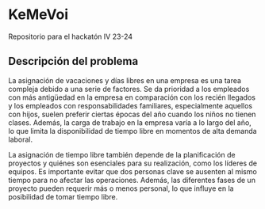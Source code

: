 # KeMeVoi

Repositorio para el hackatón IV 23-24

## Descripción del problema

La asignación de vacaciones y días libres en una empresa es una tarea
compleja debido a una serie de factores. Se da prioridad a los
empleados con más antigüedad en la empresa en comparación con los
recién llegados y los empleados con responsabilidades familiares,
especialmente aquellos con hijos, suelen preferir ciertas épocas del
año cuando los niños no tienen clases. Además, la carga de trabajo en
la empresa varía a lo largo del año, lo que limita la disponibilidad
de tiempo libre en momentos de alta demanda laboral.

La asignación de tiempo libre también depende de la planificación de
proyectos y quiénes son esenciales para su realización, como los
líderes de equipos. Es importante evitar que dos personas clave se
ausenten al mismo tiempo para no afectar las operaciones. Además, las
diferentes fases de un proyecto pueden requerir más o menos personal,
lo que influye en la posibilidad de tomar tiempo libre.
